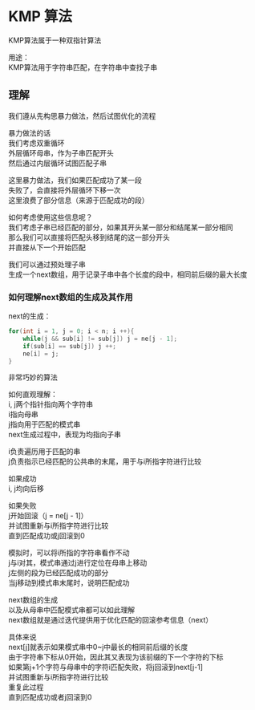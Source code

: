 # KMP 算法

KMP算法属于一种双指针算法  

用途：  
KMP算法用于字符串匹配，在字符串中查找子串  

## 理解

我们遵从先构思暴力做法，然后试图优化的流程

暴力做法的话  
我们考虑双重循环  
外层循环母串，作为子串匹配开头  
然后通过内层循环试图匹配子串  

这里暴力做法，我们如果匹配成功了某一段  
失败了，会直接将外层循环下移一次  
这里浪费了部分信息（来源于匹配成功的段）  

如何考虑使用这些信息呢？  
我们考虑子串已经匹配的部分，如果其开头某一部分和结尾某一部分相同  
那么我们可以直接将匹配头移到结尾的这一部分开头  
并直接从下一个开始匹配  

我们可以通过预处理子串  
生成一个next数组，用于记录子串中各个长度的段中，相同前后缀的最大长度  

### 如何理解next数组的生成及其作用

next的生成：  

```cpp
for(int i = 1, j = 0; i < n; i ++){
    while(j && sub[i] != sub[j]) j = ne[j - 1];
    if(sub[i] == sub[j]) j ++;
    ne[i] = j;
}
```

非常巧妙的算法  

如何直观理解：  
i, j两个指针指向两个字符串  
i指向母串  
j指向用于匹配的模式串  
next生成过程中，表现为均指向子串  

i负责遍历用于匹配的串  
j负责指示已经匹配的公共串的末尾，用于与i所指字符进行比较  

如果成功  
i, j均向后移  

如果失败  
j开始回滚（j = ne\[j - 1]）  
并试图重新与i所指字符进行比较  
直到匹配成功或j回滚到0  

模拟时，可以将i所指的字符串看作不动  
j与i对其，模式串通过j进行定位在母串上移动  
j左侧的段为已经匹配成功的部分  
当j移动到模式串末尾时，说明匹配成功  

next数组的生成  
以及从母串中匹配模式串都可以如此理解  
next数组就是通过迭代提供用于优化匹配的回滚参考信息（next） 

具体来说  
next\[j]就表示如果模式串中0~j中最长的相同前后缀的长度  
由于字符串下标从0开始，因此其又表现为该前缀的下一个字符的下标  
如果第j+1个字符与母串中的字符i匹配失败，将j回滚到next\[j-1]  
并试图重新与i所指字符进行比较  
重复此过程  
直到匹配成功或者j回滚到0  
